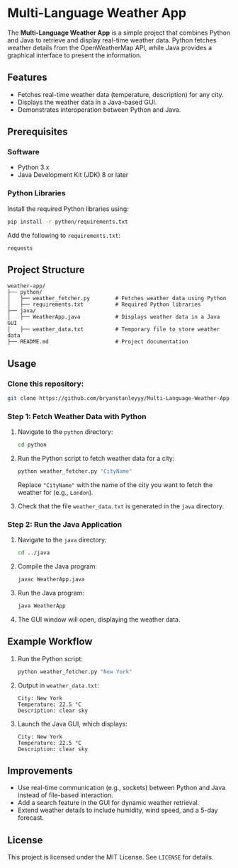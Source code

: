 # Multi-Language Weather App

The **Multi-Language Weather App** is a simple project that combines Python and Java to retrieve and display real-time weather data. Python fetches weather details from the OpenWeatherMap API, while Java provides a graphical interface to present the information.

## Features

- Fetches real-time weather data (temperature, description) for any city.
- Displays the weather data in a Java-based GUI.
- Demonstrates interoperation between Python and Java.

## Prerequisites

### Software
- Python 3.x
- Java Development Kit (JDK) 8 or later

### Python Libraries
Install the required Python libraries using:
```bash
pip install -r python/requirements.txt
```

Add the following to `requirements.txt`:
```
requests
```

## Project Structure

```
weather-app/
├── python/
│   ├── weather_fetcher.py        # Fetches weather data using Python
│   ├── requirements.txt          # Required Python libraries
├── java/
│   ├── WeatherApp.java           # Displays weather data in a Java GUI
│   ├── weather_data.txt          # Temporary file to store weather data
├── README.md                     # Project documentation
```

## Usage

### Clone this repository:
```bash
git clone https://github.com/bryanstanleyyy/Multi-Language-Weather-App.git
```

### Step 1: Fetch Weather Data with Python
1. Navigate to the `python` directory:
   ```bash
   cd python
   ```
2. Run the Python script to fetch weather data for a city:
   ```bash
   python weather_fetcher.py "CityName"
   ```
   Replace `"CityName"` with the name of the city you want to fetch the weather for (e.g., `London`).

3. Check that the file `weather_data.txt` is generated in the `java` directory.

### Step 2: Run the Java Application
1. Navigate to the `java` directory:
   ```bash
   cd ../java
   ```
2. Compile the Java program:
   ```bash
   javac WeatherApp.java
   ```
3. Run the Java program:
   ```bash
   java WeatherApp
   ```

4. The GUI window will open, displaying the weather data.

## Example Workflow

1. Run the Python script:
   ```bash
   python weather_fetcher.py "New York"
   ```

2. Output in `weather_data.txt`:
   ```
   City: New York
   Temperature: 22.5 °C
   Description: clear sky
   ```

3. Launch the Java GUI, which displays:
   ```
   City: New York
   Temperature: 22.5 °C
   Description: clear sky
   ```

## Improvements

- Use real-time communication (e.g., sockets) between Python and Java instead of file-based interaction.
- Add a search feature in the GUI for dynamic weather retrieval.
- Extend weather details to include humidity, wind speed, and a 5-day forecast.

## License

This project is licensed under the MIT License. See `LICENSE` for details.
